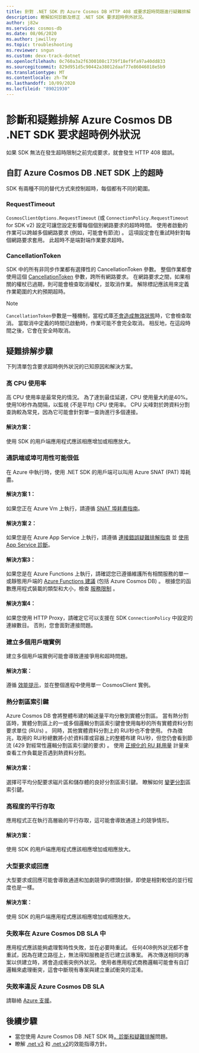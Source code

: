 ```yaml
---
title: 針對 .NET SDK 的 Azure Cosmos DB HTTP 408 或要求超時問題進行疑難排解
description: 瞭解如何診斷及修正 .NET SDK 要求超時例外狀況。
author: j82w
ms.service: cosmos-db
ms.date: 08/06/2020
ms.author: jawilley
ms.topic: troubleshooting
ms.reviewer: sngun
ms.custom: devx-track-dotnet
ms.openlocfilehash: 0c760a3a2f6300108c1739f18ef9fa97a40dd833
ms.sourcegitcommit: 829d951d5c90442a38012daaf77e86046018e5b9
ms.translationtype: MT
ms.contentlocale: zh-TW
ms.lasthandoff: 10/09/2020
ms.locfileid: "89021930"
---
```

# <a name="diagnose-and-troubleshoot-azure-cosmos-db-net-sdk-request-timeout-exceptions"></a>診斷和疑難排解 Azure Cosmos DB .NET SDK 要求超時例外狀況
如果 SDK 無法在發生超時限制之前完成要求，就會發生 HTTP 408 錯誤。

## <a name="customize-the-timeout-on-the-azure-cosmos-db-net-sdk"></a>自訂 Azure Cosmos DB .NET SDK 上的超時

SDK 有兩種不同的替代方式來控制超時，每個都有不同的範圍。

### <a name="requesttimeout"></a>RequestTimeout

`CosmosClientOptions.RequestTimeout` (或 `ConnectionPolicy.RequestTimeout` for SDK v2) 設定可讓您設定影響每個個別網路要求的超時時間。 使用者啟動的作業可以跨越多個網路要求 (例如，可能會有節流) 。 這項設定會在重試時針對每個網路要求套用。 此超時不是端對端作業要求超時。

### <a name="cancellationtoken"></a>CancellationToken

SDK 中的所有非同步作業都有選擇性的 CancellationToken 參數。 整個作業都會使用這個 [CancellationToken](https://docs.microsoft.com/dotnet/standard/threading/how-to-listen-for-cancellation-requests-by-polling) 參數，跨所有網路要求。 在網路要求之間，如果相關的權杖已過期，則可能會檢查取消權杖，並取消作業。 解除標記應該用來定義作業範圍的大約預期超時。

> [!NOTE]
> `CancellationToken`參數是一種機制，當程式庫[不會造成無效狀態](https://devblogs.microsoft.com/premier-developer/recommended-patterns-for-cancellationtoken/)時，它會檢查取消。 當取消中定義的時間已啟動時，作業可能不會完全取消。 相反地，在這段時間之後，它會在安全時取消。

## <a name="troubleshooting-steps"></a>疑難排解步驟
下列清單包含要求超時例外狀況的已知原因和解決方案。

### <a name="high-cpu-utilization"></a>高 CPU 使用率
高 CPU 使用率是最常見的情況。 為了達到最佳延遲，CPU 使用量大約是40%。 使用10秒作為間隔，以監視 (不是平均) CPU 使用率。 CPU 尖峰對於跨資料分割查詢較為常見，因為它可能會針對單一查詢進行多個連接。

#### <a name="solution"></a>解決方案：
使用 SDK 的用戶端應用程式應該相應增加或相應放大。

### <a name="socket-or-port-availability-might-be-low"></a>通訊端或埠可用性可能很低
在 Azure 中執行時，使用 .NET SDK 的用戶端可以叫用 Azure SNAT (PAT) 埠耗盡。

#### <a name="solution-1"></a>解決方案 1：
如果您正在 Azure Vm 上執行，請遵循 [SNAT 埠耗盡指南](troubleshoot-dot-net-sdk.md#snat)。

#### <a name="solution-2"></a>解決方案 2：
如果您是在 Azure App Service 上執行，請遵循 [連接錯誤疑難排解指南](../app-service/troubleshoot-intermittent-outbound-connection-errors.md#cause) 並 [使用 App Service 診斷](https://azure.github.io/AppService/2018/03/01/Deep-Dive-into-TCP-Connections-in-App-Service-Diagnostics.html)。

#### <a name="solution-3"></a>解決方案3：
如果您是在 Azure Functions 上執行，請確認您已遵循維護所有相關服務的單一或靜態用戶端的 [Azure Functions 建議](../azure-functions/manage-connections.md#static-clients) (包括 Azure Cosmos DB) 。 根據您的函數應用程式裝載的類型和大小，檢查 [服務限制](../azure-functions/functions-scale.md#service-limits) 。

#### <a name="solution-4"></a>解決方案4：
如果您使用 HTTP Proxy，請確定它可以支援在 SDK `ConnectionPolicy` 中設定的連線數目。 否則，您會面對連接問題。

### <a name="create-multiple-client-instances"></a>建立多個用戶端實例
建立多個用戶端實例可能會導致連接爭用和超時問題。

#### <a name="solution"></a>解決方案：
遵循 [效能提示](performance-tips-dotnet-sdk-v3-sql.md#sdk-usage)，並在整個進程中使用單一 CosmosClient 實例。

### <a name="hot-partition-key"></a>熱分割區索引鍵
Azure Cosmos DB 會將整體布建的輸送量平均分散到實體分割區。 當有熱分割區時，實體分割區上的一或多個邏輯分割區索引鍵會使用每秒的所有實體資料分割要求單位 (RU/s) 。 同時，其他實體資料分割上的 RU/秒也不會使用。 作為徵兆，取用的 RU/秒總數將小於資料庫或容器上的整體布建 RU/秒，但您仍會看到節流 (429 對經常性邏輯分割區索引鍵的要求) 。 使用 [正規化的 RU 耗用量](monitor-normalized-request-units.md) 計量來查看工作負載是否遇到熱資料分割。 

#### <a name="solution"></a>解決方案：
選擇可平均分配要求磁片區和儲存體的良好分割區索引鍵。 瞭解如何 [變更分割](https://devblogs.microsoft.com/cosmosdb/how-to-change-your-partition-key/)區索引鍵。

### <a name="high-degree-of-concurrency"></a>高程度的平行存取
應用程式正在執行高層級的平行存取，這可能會導致通道上的競爭情形。

#### <a name="solution"></a>解決方案：
使用 SDK 的用戶端應用程式應該相應增加或相應放大。

### <a name="large-requests-or-responses"></a>大型要求或回應
大型要求或回應可能會導致通道和加劇競爭的標頭封鎖，即使是相對較低的並行程度也是一樣。

#### <a name="solution"></a>解決方案：
使用 SDK 的用戶端應用程式應該相應增加或相應放大。

### <a name="failure-rate-is-within-the-azure-cosmos-db-sla"></a>失敗率在 Azure Cosmos DB SLA 中
應用程式應該能夠處理暫時性失敗，並在必要時重試。 任何408例外狀況都不會重試，因為在建立路徑上，無法得知服務是否已建立該專案。 再次傳送相同的專案以供建立時，將會造成衝突例外狀況。 使用者應用程式商務邏輯可能會有自訂邏輯來處理衝突，這會中斷現有專案與建立重試衝突的混淆。

### <a name="failure-rate-violates-the-azure-cosmos-db-sla"></a>失敗率違反 Azure Cosmos DB SLA
請聯絡 [Azure 支援](https://aka.ms/azure-support)。

## <a name="next-steps"></a>後續步驟
* 當您使用 Azure Cosmos DB .NET SDK 時[，診斷和疑難排解](troubleshoot-dot-net-sdk.md)問題。
* 瞭解 [.net v3](performance-tips-dotnet-sdk-v3-sql.md) 和 [.net v2](performance-tips.md)的效能指導方針。
